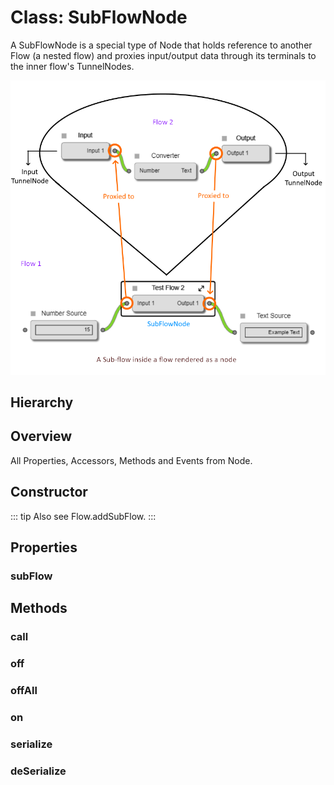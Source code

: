 # Class: SubFlowNode

A SubFlowNode is a special type of <Ref to="./node">Node</Ref> that holds reference to another <Ref to="./flow">Flow</Ref> (a nested flow) and proxies input/output data through its <Ref to="./terminal">terminals</Ref> to the inner flow's <Ref to="./tunnel-node">TunnelNodes</Ref>.

<img class="zoomable" alt="/Sub-flow node example" src="/images/sub-flow-node-example.png" />

## Hierarchy

<Hierarchy
  :extend="{name: 'Node', link: './node'}"
/>

## Overview

All Properties, Accessors, Methods and Events <Icon type="inherited" class="ml-0p5" /> from <Ref to="./node">Node</Ref>.

<Overview :data="data" />

## Constructor

::: tip
Also see <Ref to="./flow#addsubflow">Flow.addSubFlow</Ref>.
:::

<Method type="constructor">
  <template v-slot:signature>
    new SubFlowNode(<strong>flow: </strong><em><Ref to="./flow">Flow</Ref></em>,
    <strong>subFlow: </strong><em><Ref to="./flow">Flow</Ref></em>,
    <strong>position: </strong><em><Ref to="./vector">Vector</Ref></em>,
    <strong>width: </strong><em>number</em>,
    <strong>inputs: </strong><em>any[]</em>,
    <strong>outputs: </strong><em>any[]</em>,
    <strong>options?: </strong><em><Ref to="../interfaces/sub-flow-options">SubFlowOptions</Ref></em>):
    <em><Ref to="#class-subflownode">SubFlowNode</Ref></em>
  </template>
  <template v-slot:params>
    <Param name="flow"><em><Ref to="./flow">Flow</Ref></em></Param>
    <Param name="subFlow">
      <em><Ref to="./flow">Flow</Ref></em>
    </Param>
    <Param name="position">
      <em><Ref to="./vector">Vector</Ref></em>
    </Param>
    <Param name="width">
      <em>number</em>
    </Param>
    <Param name="inputs">
      <em>any[]</em><br/>
      Array of <Ref to="../interfaces/serialized-terminal">SerializedTerminals</Ref> specifying the inputs of new SubFlowNode and also the input <Ref to="./tunnel-node">TunnelNodes</Ref> of the <Ref to="#subflow">subFlow</Ref>.
    </Param>
    <Param name="outputs">
      <em>any[]</em><br/>
      Array of <Ref to="../interfaces/serialized-terminal">SerializedTerminals</Ref> specifying the outputs of new SubFlowNode and also the output <Ref to="./tunnel-node">TunnelNodes</Ref> of the <Ref to="#subflow">subFlow</Ref>.
    </Param>
    <Param name="options?">
      <em><Ref to="../interfaces/sub-flow-options">SubFlowOptions</Ref></em>
  <template v-slot:default-value>

  ```js
  {
    style: {},
    terminalStyle: {},
    state: {}
  }
  ```
  </template>
    </Param>
  </template>
</Method>

## Properties

### subFlow

<Property type="property" name="subFlow">
  <template v-slot:type>
    <em><Ref to="./flow">Flow</Ref></em>
  </template>
  <template v-slot:desc>
    Reference to the inner sub-flow.
  </template>
</Property>

## Methods

### call

<Method type="method-inherited">
  <template v-slot:signature>
    call(<strong>eventKey: </strong><em>string</em>, <strong>...args: </strong><em>any</em>):
    <em>void</em>
  </template>
  <template v-slot:inherit>
    <Icon type="inherited" />from <Ref to="./hooks">Hooks</Ref>.<Ref to="./hooks#call">call</Ref>
  </template>
</Method>

### off

<Method type="method-inherited">
  <template v-slot:signature>
    off(<strong>eventKey: </strong><em>string</em>, <strong>id: </strong><em>number</em>):
    <em>void</em>
  </template>
  <template v-slot:inherit>
    <Icon type="inherited" />from <Ref to="./hooks">Hooks</Ref>.<Ref to="./hooks#off">off</Ref>
  </template>
</Method>

### offAll

<Method type="method-inherited">
  <template v-slot:signature>
    offAll():
    <em>void</em>
  </template>
  <template v-slot:inherit>
    <Icon type="inherited" />from <Ref to="./hooks">Hooks</Ref>.<Ref to="./hooks#offall">offAll</Ref>
  </template>
</Method>

### on

<Method type="method-inherited">
  <template v-slot:signature>
    on(<strong>eventKey: </strong><em>string</em>, <strong>callback: </strong><em>(...args: any) => void</em>):
    <em>number</em>
  </template>
  <template v-slot:inherit>
    <Icon type="inherited" />from <Ref to="./hooks">Hooks</Ref>.<Ref to="./hooks#on">on</Ref>
  </template>
  <template v-slot:desc>
    <br/>
    See <Ref to="#events">Events</Ref>.
  </template>
</Method>

### serialize

<Method type="method-implementation">
  <template v-slot:signature>
    serialize():
    <em><Ref to="../interfaces/serialized-node">SerializedNode</Ref></em>
  </template>
  <template v-slot:inherit>
    <Icon valign="bottom" type="implementation" /> of <Ref to="../interfaces/serializable">Serializable</Ref>.<Ref to="../interfaces/serializable#serialize">serialize</Ref>
  </template>
  <template v-slot:return><em><Ref to="../interfaces/serialized-node">SerializedNode</Ref></em></template>
</Method>

### deSerialize

<Method type="method-static">
  <template v-slot:signature>
    deSerialize(<strong>flow: </strong><em><Ref to="./flow">Flow</Ref></em>,
    <strong>data: </strong><em><Ref to="../interfaces/serialized-node">SerializedNode</Ref></em>):
    <em><Ref to="#class-subflownode">SubFlowNode</Ref></em>
  </template>
  <template v-slot:params>
    <Param name="flow"><em><Ref to="./flow">Flow</Ref></em></Param>
    <Param name="data"><em><Ref to="../interfaces/serialized-node">SerializedNode</Ref></em></Param>
  </template>
  <template v-slot:return><em><Ref to="#class-subflownode">SubFlowNode</Ref></em></template>
</Method>

<script setup>
import data from '../../../../../reflections/api/classes/subflow-node.json';
import Hierarchy from '../../../../../components/api/Hierarchy.vue';
import Overview from '../../../../../components/api/Overview.vue';
import Method from '../../../../../components/api/Method.vue';
import Property from '../../../../../components/api/Property.vue';
import Ref from '../../../../../components/api/Ref.vue';
import Param from '../../../../../components/api/Param.vue';
import Optional from '../../../../../components/api/Optional.vue';
import Function from '../../../../../components/api/Function.vue';
import Icon from '../../../../../components/api/Icon.vue';
import Event from '../../../../../components/api/Event.vue';
</script>
